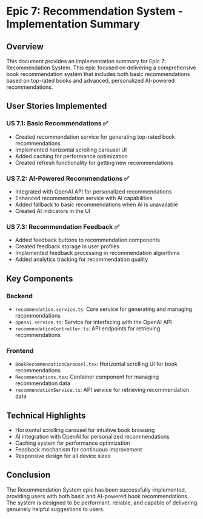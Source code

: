 # Epic 7: Recommendation System - Implementation Summary

## Overview
This document provides an implementation summary for Epic 7: Recommendation System. This epic focused on delivering a comprehensive book recommendation system that includes both basic recommendations based on top-rated books and advanced, personalized AI-powered recommendations.

## User Stories Implemented

### US 7.1: Basic Recommendations ✅
- Created recommendation service for generating top-rated book recommendations
- Implemented horizontal scrolling carousel UI
- Added caching for performance optimization
- Created refresh functionality for getting new recommendations

### US 7.2: AI-Powered Recommendations ✅
- Integrated with OpenAI API for personalized recommendations
- Enhanced recommendation service with AI capabilities
- Added fallback to basic recommendations when AI is unavailable
- Created AI indicators in the UI

### US 7.3: Recommendation Feedback ✅
- Added feedback buttons to recommendation components
- Created feedback storage in user profiles
- Implemented feedback processing in recommendation algorithms
- Added analytics tracking for recommendation quality

## Key Components

### Backend
- `recommendation.service.ts`: Core service for generating and managing recommendations
- `openai.service.ts`: Service for interfacing with the OpenAI API
- `recommendationController.ts`: API endpoints for retrieving recommendations

### Frontend
- `BookRecommendationCarousel.tsx`: Horizontal scrolling UI for book recommendations
- `Recommendations.tsx`: Container component for managing recommendation data
- `recommendationService.ts`: API service for retrieving recommendation data

## Technical Highlights
- Horizontal scrolling carousel for intuitive book browsing
- AI integration with OpenAI for personalized recommendations
- Caching system for performance optimization
- Feedback mechanism for continuous improvement
- Responsive design for all device sizes

## Conclusion
The Recommendation System epic has been successfully implemented, providing users with both basic and AI-powered book recommendations. The system is designed to be performant, reliable, and capable of delivering genuinely helpful suggestions to users.

